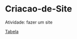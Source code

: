 # Criacao-de-Site
Atividade: fazer um site

<!DOCTYPE html>
<html>
<head>
<meta charset="UTF-8"/>
<title>Readme</title>
</head>
<body>
<a href="https://henriqueerds.github.io/Criacao-de-Site/Pagina Incial.html">Tabela</a><br>

</body>
</html>
